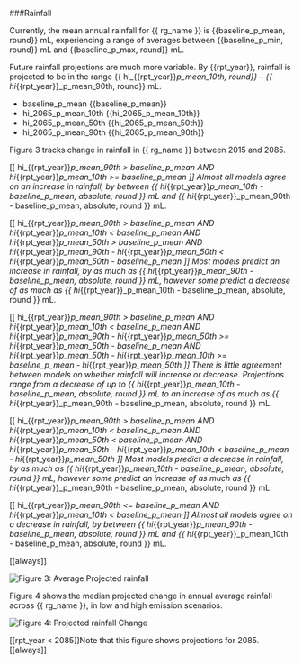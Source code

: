 
###Rainfall

Currently, the mean annual rainfall for {{ rg_name }} is {{baseline_p_mean, round}} mL, experiencing a range of averages between {{baseline_p_min, round}} mL and {{baseline_p_max, round}} mL.

Future rainfall projections are much more variable.  By {{rpt_year}}, rainfall is projected to be in the range {{ hi_{{rpt_year}}_p_mean_10th, round}} &ndash; {{ hi_{{rpt_year}}_p_mean_90th, round}} mL.

- baseline_p_mean {{baseline_p_mean}}
- hi_2065_p_mean_10th {{hi_2065_p_mean_10th}}
- hi_2065_p_mean_50th {{hi_2065_p_mean_50th}}
- hi_2065_p_mean_90th {{hi_2065_p_mean_90th}}

Figure 3 tracks change in rainfall in {{ rg_name }} between 2015 and 2085.

[[  hi_{{rpt_year}}_p_mean_90th > baseline_p_mean
AND hi_{{rpt_year}}_p_mean_10th >= baseline_p_mean ]]
Almost all models agree on an increase in rainfall, by between {{ hi_{{rpt_year}}_p_mean_10th - baseline_p_mean, absolute, round }} mL and {{ hi_{{rpt_year}}_p_mean_90th - baseline_p_mean, absolute, round }} mL.

[[  hi_{{rpt_year}}_p_mean_90th > baseline_p_mean
AND hi_{{rpt_year}}_p_mean_10th < baseline_p_mean
AND hi_{{rpt_year}}_p_mean_50th > baseline_p_mean
AND hi_{{rpt_year}}_p_mean_90th - hi_{{rpt_year}}_p_mean_50th < hi_{{rpt_year}}_p_mean_50th - baseline_p_mean
]]
Most models predict an increase in rainfall, by as much as {{ hi_{{rpt_year}}_p_mean_90th - baseline_p_mean, absolute, round }} mL, however some predict a decrease of as much as {{ hi_{{rpt_year}}_p_mean_10th - baseline_p_mean, absolute, round }} mL.

[[  hi_{{rpt_year}}_p_mean_90th > baseline_p_mean
AND hi_{{rpt_year}}_p_mean_10th < baseline_p_mean
AND hi_{{rpt_year}}_p_mean_90th - hi_{{rpt_year}}_p_mean_50th >= hi_{{rpt_year}}_p_mean_50th - baseline_p_mean
AND hi_{{rpt_year}}_p_mean_50th - hi_{{rpt_year}}_p_mean_10th >= baseline_p_mean - hi_{{rpt_year}}_p_mean_50th
]]
There is little agreement between models on whether rainfall will increase or decrease. Projections range from a decrease of up to {{ hi_{{rpt_year}}_p_mean_10th - baseline_p_mean, absolute, round }} mL to an increase of as much as {{ hi_{{rpt_year}}_p_mean_90th - baseline_p_mean, absolute, round }} mL.

[[  hi_{{rpt_year}}_p_mean_90th > baseline_p_mean
AND hi_{{rpt_year}}_p_mean_10th < baseline_p_mean
AND hi_{{rpt_year}}_p_mean_50th < baseline_p_mean
AND hi_{{rpt_year}}_p_mean_50th - hi_{{rpt_year}}_p_mean_10th < baseline_p_mean - hi_{{rpt_year}}_p_mean_50th
]]
Most models predict a decrease in rainfall, by as much as {{ hi_{{rpt_year}}_p_mean_10th - baseline_p_mean, absolute, round }} mL, however some predict an increase of as much as {{ hi_{{rpt_year}}_p_mean_90th - baseline_p_mean, absolute, round }} mL.

[[  hi_{{rpt_year}}_p_mean_90th <= baseline_p_mean
AND hi_{{rpt_year}}_p_mean_10th < baseline_p_mean ]]
Almost all models agree on a decrease in rainfall, by between {{ hi_{{rpt_year}}_p_mean_90th - baseline_p_mean, absolute, round }} mL and {{ hi_{{rpt_year}}_p_mean_10th - baseline_p_mean, absolute, round }} mL.

[[always]]

![Figure 3: Average Projected rainfall]({{region_data_path}}/absolute_climate_rainfall.png)

Figure 4 shows the median projected change in annual average rainfall across {{ rg_name }}, in low and high emission scenarios.

![Figure 4: Projected rainfall Change]({{region_data_path}}/delta_rainfall.png)

[[rpt_year < 2085]]Note that this figure shows projections for 2085.[[always]]


